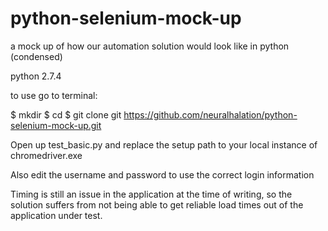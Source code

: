 # python-selenium-mock-up
a mock up of how our automation solution would look like in python (condensed)

python 2.7.4

to use go to terminal: 

$ mkdir <a place to put the code> 
$ cd <that directory you just made>
$ git clone git https://github.com/neuralhalation/python-selenium-mock-up.git

Open up test_basic.py and replace the setup path to your local instance of chromedriver.exe

Also edit the username and password to use the correct login information

Timing is still an issue in the application at the time of writing, so the solution suffers from not being able to get reliable load
times out of the application under test. 
